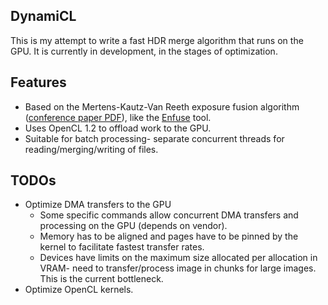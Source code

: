 ## DynamiCL

This is my attempt to write a fast HDR merge algorithm that runs on the GPU. It
is currently in development, in the stages of optimization.

## Features

* Based on the Mertens-Kautz-Van Reeth exposure fusion algorithm
  ([conference paper PDF](http://research.edm.uhasselt.be/%7Etmertens/papers/exposure_fusion_reduced.pdf)),
  like the [Enfuse](http://enblend.sourceforge.net/) tool.
* Uses OpenCL 1.2 to offload work to the GPU.
* Suitable for batch processing- separate concurrent threads for
  reading/merging/writing of files.

## TODOs

* Optimize DMA transfers to the GPU
  * Some specific commands allow concurrent DMA transfers and processing on the
    GPU (depends on vendor).
  * Memory has to be aligned and pages have to be pinned by the kernel to
    facilitate fastest transfer rates.
  * Devices have limits on the maximum size allocated per allocation in VRAM-
    need to transfer/process image in chunks for large images. This is the
    current bottleneck.
* Optimize OpenCL kernels.

